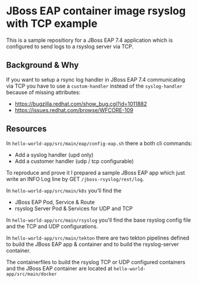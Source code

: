 # JBoss EAP container image rsyslog with TCP example 

This is a sample repositiory for a JBoss EAP 7.4 application which is configured to send logs to a rsyslog server via TCP. 

## Background & Why

If you want to setup a rsync log handler in JBoss EAP 7.4 communicating via TCP you have to use a `custom-handler` instead of the `syslog-handler` because of missing attributes:
* https://bugzilla.redhat.com/show_bug.cgi?id=1011882
* https://issues.redhat.com/browse/WFCORE-109


## Resources

In `hello-world-app/src/main/eap/config-eap.sh` there a both cli commands:
* Add a syslog handler (upd only)
* Add a customer handler (udp / tcp configurable)

To reproduce and prove it I prepared a sample JBoss EAP app which just write an INFO Log line by GET `/jboss-rsyslog/rest/log`. 

In `hello-world-app/src/main/k8s` you'll find the
* JBoss EAP Pod, Service & Route
* rsyslog Server Pod & Services for UDP and TCP

In `hello-world-app/src/main/rsyslog` you'll find the base rsyslog config file and the TCP and UDP configurations. 

In `hello-world-app/src/main/tekton` there are two tekton pipelines defined to build the JBoss EAP app & container and to build the rsyslog-server container. 

The containerfiles to build the rsyslog TCP or UDP configured containers and the JBoss EAP container are located at `hello-world-app/src/main/docker`